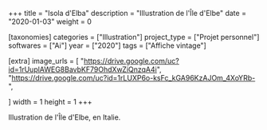 +++
title = "Isola d'Elba"
description = "Illustration de l'Île d'Elbe"
date = "2020-01-03"
weight = 0

[taxonomies]
categories = ["Illustration"]
project_type = ["Projet personnel"]
softwares = ["Ai"]
year = ["2020"]
tags = ["Affiche vintage"]

[extra]
image_urls = [
    "https://drive.google.com/uc?id=1rUuplAWEG8BavbKF79OhdXwZiQnzqA4i",
    "https://drive.google.com/uc?id=1rLUXP6o-ksFc_kGA96KzAJOm_4XoYRb-",

]
width = 1
height = 1
+++

Illustration de l'Île d'Elbe, en Italie.